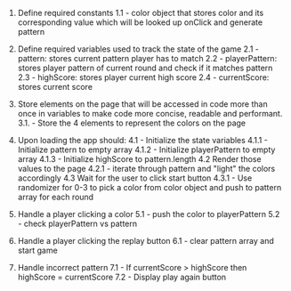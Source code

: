 1. Define required constants
    1.1 - color object that stores color and its corresponding value which will be looked up onClick and generate pattern

2. Define required variables used to track the state of the game
    2.1 - pattern: stores current pattern player has to match
    2.2 - playerPattern: stores player pattern of current round and check if it matches pattern
    2.3 - highScore: stores player current high score
    2.4 - currentScore: stores current score
3. Store elements on the page that will be accessed in code more than once in variables to make code more concise, readable and performant.
    3.1. - Store the 4 elements to represent the colors on the page
4. Upon loading the app should:
    4.1 - Initialize the state variables
        4.1.1 - Initialize pattern to empty array
        4.1.2 - Initialize playerPattern to empty array
        4.1.3 - Initialize highScore to pattern.length
    4.2 Render those values to the page
        4.2.1 - iterate through pattern and "light" the colors accordingly
    4.3 Wait for the user to click start button
        4.3.1 - Use randomizer for 0-3 to pick a color from color object and push to pattern array for each round

5. Handle a player clicking a color
    5.1 - push the color to playerPattern
    5.2 - check playerPattern vs pattern

6. Handle a player clicking the replay button
    6.1 - clear pattern array and start game

7. Handle incorrect pattern
    7.1 - If currentScore > highScore then highScore = currentScore
    7.2 - Display play again button

